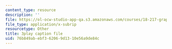 ```yaml
---
content_type: resource
description: ''
file: https://ol-ocw-studio-app-qa.s3.amazonaws.com/courses/18-217-graph-theory-and-additive-combinatorics-fall-2019/76b849abebf362069d1310e56a9de84c_NpMv0Nqmy3c.srt
file_type: application/x-subrip
resourcetype: Other
title: 3play caption file
uid: 76b849ab-ebf3-6206-9d13-10e56a9de84c
---
```

